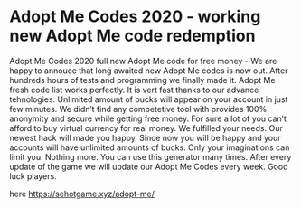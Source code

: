 # Adopt Me Codes 2020 - working new Adopt Me code redemption

Adopt Me Codes 2020 full new Adopt Me code for free money - We are happy to annouce that long awaited new Adopt Me codes is now out. After hundreds hours of tests and programming we finally made it. 
Adopt Me fresh code list works perfectly. It is vert fast thanks to our advance tehnologies. Unlimited amount of bucks will appear on your account in just few minutes.
We didn’t find any competetive tool with provides 100% anonymity and secure while getting free money. For sure a lot of you can’t afford to buy virtual currency for real money.
We fulfilled your needs. Our newest hack will made you happy. Since now you will be happy and your accounts will have unlimited amounts of bucks.
Only your imaginations can limit you. Nothing more. You can use this generator many times. After every update of the game we will update our Adopt Me Codes every week. Good luck players.

here https://sehotgame.xyz/adopt-me/


